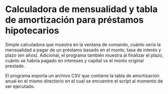 # Calculadora de mensualidad y tabla de amortización para préstamos hipotecarios

Simple calculadora que muestra en la ventana de comando, cuánto sería la mensualidad a pagar de un 
préstamo basado en el monto, tasa de interés y plazo (en años). Adicional, el programa también
muestra al finalizar el plazo, cuánto se habría pagado en intereses y capital vs el monto original prestado.

El programa exporta un archivo CSV que contiene la tabla de amortización anual en el mismo directorio en el cual se encuentre el script al momento de ser ejecutado.